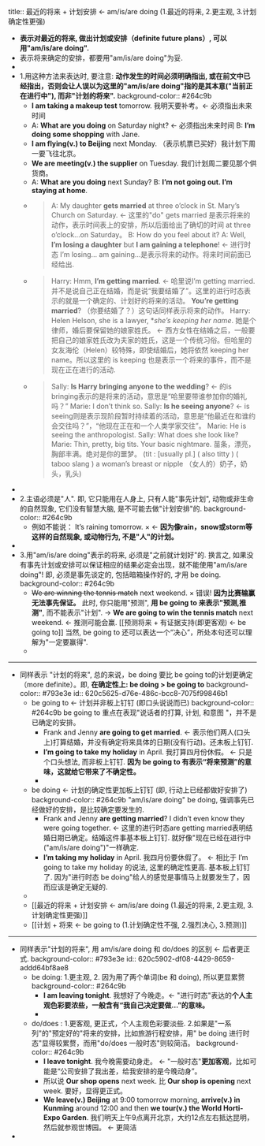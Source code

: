 title:: 最近的将来 + 计划安排 <- am/is/are doing (1.最近的将来, 2.更主观, 3.计划确定性更强)

- **表示对最近的将来, 做出计划或安排（definite future plans）, 可以用"am/is/are doing".**
- 表示将来确定的安排，都要用"am/is/are doing"为妥.
-
- 1.用这种方法来表达时, 要注意: **动作发生的时间必须明确指出, 或在前文中已经指出，否则会让人误以为这里的"am/is/are doing"指的是其本意("当前正在进行中"), 而非"计划的将来".**
  background-color:: #264c9b
	- **I am taking a makeup test** tomorrow. 我明天要补考。← 必须指出未来时间
	- A: **What are you doing** on Saturday night? ← 必须指出未来时间
	  B: **I’m doing some shopping** with Jane.
	- **I am flying(v.) to Beijing** next Monday. （表示机票已买好）我计划下周一要飞往北京。
	- **We are meeting(v.) the supplier** on Tuesday. 我们计划周二要见那个供货商。
	- A: **What are you doing** next Sunday?
	  B: **I’m not going out. I’m staying at home**.
	- > A: My daughter **gets married** at three o’clock in St. Mary’s Church on Saturday. ← 这里的"do" gets married 是表示将来的动作，表示时间表上的安排，所以后面给出了确切的时间 at three o’clock…​on Saturday。
	  B: How do you feel about it?
	  A: Well, **I’m losing a daughter** but **I am gaining a telephone**! ← 进行时态 I’m losing…​ am gaining…​ 是表示将来的动作。将来时间前面已经给出.
	- > Harry: Hmm, **I’m getting married**. ← 哈里说I’m getting married. 并不是说自己正在结婚，而是说“我要结婚了”。这里的进行时态表示的就是一个确定的、计划好的将来的活动。
	  **You’re getting married**? （你要结婚了？）这句话同样表示将来的动作。
	  Harry: Helen Helson, she is a lawyer, **she’s keeping her name*. 她是个律师，婚后要保留她的娘家姓氏。 ← 西方女性在结婚之后，一般要把自己的娘家姓氏改为夫家的姓氏，这是一个传统习俗。但哈里的女友海伦（Helen）较特殊，即使结婚后，她将依然 keeping her name。所以这里的 is keeping 也是表示一个将来的事件，而不是现在正在进行的活动.
	- > Sally: **Is Harry bringing anyone to the wedding**? ← 的is bringing表示的是将来的活动，意思是“哈里要带谁参加你的婚礼吗？” Marie: I don’t think so.
	  Sally: **Is he seeing anyone**? ← is seeing则是表示现阶段暂时持续着的活动，意思是“他最近在和谁约会交往吗？”，“他现在正在和一个人类学家交往”。
	  Marie: He is seeing the anthropologist.
	  Sally: What does she look like?
	  Marie: Thin, pretty, big tits. Your basic nightmare. 苗条，漂亮，胸部丰满。绝对是你的噩梦。 (tit : [usually pl.] ( also titty ) ( taboo slang ) a woman’s breast or nipple （女人的）奶子，奶头，乳头)
-
- 2.主语必须是"人". 即, 它只能用在人身上, 只有人能"事先计划", 动物或非生命的自然现象, 它们没有智慧大脑, 是不可能去做"计划安排"的.
  background-color:: #264c9b
	- 例如不能说：
	  It’s raining tomorrow. × ← **因为像rain，snow或storm等这样的自然现象, 或动物行为, 不是"人"的计划。**
-
- 3.用"am/is/are doing"表示的将来, 必须是"之前就计划好"的. 换言之, 如果没有事先计划或安排可以保证相应的结果必定会出现，就不能使用"am/is/are doing"! 即, 必须是事先谈定的, 包括暗箱操作好的, 才用 be doing.
  background-color:: #264c9b
	- ~~We are winning the tennis match~~ next weekend. × 错误! **因为比赛输赢无法事先保证。** 此时, 你只能用"预测", **用 be going to 来表示"预测,推测"**, 而不能表示"计划".
	  -> **We are going to win the tennis match** next weekend. ← 推测可能会赢.
	  [[预测将来 + 有证据支持(即更客观) ← be going to]] 
	  当然, be going to 还可以表达一个“决心”，所处本句还可以理解为"一定要赢得".
	-
- ---
- 同样表示 "计划的将来", 总的来说，be doing 要比 be going to的计划更确定（more definite）。即, **在确定性上: be doing > be going to**
  background-color:: #793e3e
  id:: 620c5625-d76e-486c-bcc8-7075f99846b1
	- be going to ← 计划并非板上钉钉 (即口头说说而已)
	  background-color:: #264c9b
	  be going to 重点在表现"说话者的打算, 计划, 和意图 "，并不是已确定的安排。
		- Frank and Jenny **are going to get married**. ← 表示他们两人(口头上)打算结婚，并没有确定将来具体的日期(没有行动)。还未板上钉钉.
		- **I’m going to take my holiday** in April. 我打算四月份休假。
		  ← 只是个口头想法, 而非板上钉钉. **因为 be going to 有表示“将来预测”的意味，这就给它带来了不确定性。**
		-
	- be doing ← 计划的确定性更加板上钉钉 (即, 行动上已经都做好安排了)
	  background-color:: #264c9b
	  "am/is/are doing" be doing, 强调事先已经做好的安排，是比较确定要发生的.
		- Frank and Jenny **are getting married**? I didn’t even know they were going together.
		  ← 这里的进行时态are getting married表明结婚日期已确定。结婚这件事基本板上钉钉. 就好像"现在已经在进行中("am/is/are doing")"一样确定.
		- **I’m taking my holiday** in April. 我四月份要休假了。
		  ← 相比于 I’m going to take my holiday 的说法, 这里的确定性更高. 基本板上钉钉了. 因为"进行时态 be doing"给人的感觉是事情马上就要发生了，因而应该是确定无疑的.
	-
	- [[最近的将来 + 计划安排 <- am/is/are doing (1.最近的将来, 2.更主观, 3.计划确定性更强)]]
	- [[计划 + 将来 ← be going to (1.计划确定性不强, 2.强烈决心, 3.预测)]]
- ---
- 同样表示"计划的将来", 用 am/is/are doing 和 do/does 的区别 ← 后者更正式.
  background-color:: #793e3e
  id:: 620c5902-df08-4429-8659-addd64bf8ae8
	- be doing: 1.更主观, 2. 因为用了两个单词(be 和 doing), 所以更显累赘
	  background-color:: #264c9b
		- **I am leaving tonight**. 我想好了今晚走。← "进行时态"表达的**个人主观色彩要浓些，一般含有“我自己决定要做...”的意味。**
		-
	- do/does : 1.更客观, 更正式，个人主观色彩要淡些. 2.如果是"一系列"的"预定好的"将来的安排，比如旅游行程安排，用" be doing 进行时态"显得较累赘，而用"do/does 一般时态"则较简洁。
	  background-color:: #264c9b
		- **I leave tonight**. 我今晚需要动身走。 ← "一般时态"**更加客观**，比如可能是“公司安排了我出差，给我安排的是今晚动身”。
		- 所以说 **Our shop opens** next week. 比 **Our shop is opening** next week. 要好，显得更正式。
		- **We leave(v.) Beijing** at 9:00 tomorrow morning, **arrive(v.) in Kunming** around 12:00 and then **we tour(v.) the World Horti-Expo Garden**. 我们明天上午9点离开北京，大约12点左右抵达昆明，然后就参观世博园。 <- 更简洁
-